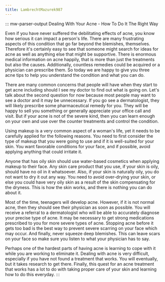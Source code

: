 ```yaml
---
title: LambrechtMazurek987
---
```

::: mw-parser-output
Dealing With Your Acne - How To Do It The Right Way

Even if you have never suffered the debilitating effects of acne, you
know how serious it can impact a person\'s life. There are many
frustrating aspects of this condition that go far beyond the blemishes,
themselves. Therefore it\'s certainly easy to see that someone might
search for ideas for acne as well as anything else that might be
supportive. There is enormous medical information on acne happily, that
is more than just the treatments but also the causes. Additionally,
countless remedies could be acquired or a physician can prescribe them.
So today we are happy to give you three acne tips to help you understand
the condition and what you can do.

There are many common concerns that people will have when they start to
get acne including should I see my doctor to find out what is going on.
Let\'s talk about the second question for now because most people may
want to see a doctor and it may be unnecessary. If you go see a
dermatologist, they will likely prescribe some pharmaceutical remedy for
you. They will be happy to sell you something or generally appreciate
your office call and visit. But if your acne is not of the severe kind,
then you can learn enough on your own and use over the counter
treatments and control the condition.

Using makeup is a very common aspect of a woman\'s life, yet it needs to
be carefully applied for the following reasons. You need to first
consider the type of makeup that you were going to use and if it is
well-suited for your skin. You want favorable conditions for your face,
and if possible, avoid applying anything that could irritate it.

Anyone that has oily skin should use water-based cosmetics when applying
makeup to their face. Any skin care product that you use, if your skin
is oily, should have no oil in it whatsoever. Also, if your skin is
naturally oily, you do not want to dry it out any way. You need to avoid
over-drying your skin, or else you could have very oily skin as a result
of the skin compensating for the dryness. This is how the skin works,
and there is nothing you can do about it.

Most of the time, teenagers will develop acne. However, if it is not
normal acne, then they should see their physician as soon as possible.
You will receive a referral to a dermatologist who will be able to
accurately diagnose your precise type of acne. It may be necessary to
get strong medications prescribed to you for more severe types of acne.
Stopping acne before it gets too bad is the best way to prevent severe
scarring on your face which may occur. And finally, never squeeze deep
blemishes. This can leave scars on your face so make sure you listen to
what your physician has to say.

Perhaps one of the hardest parts of having acne is learning to cope with
it while you are working to eliminate it. Dealing with acne is very
difficult, especially if you have not found a treatment that works. You
will eventually, but it takes research to get there. Finally, this quest
for an acne treatment that works has a lot to do with taking proper care
of your skin and learning how to do this everyday.
:::
